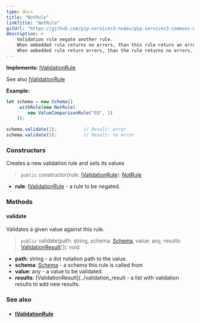 ```yaml
---
type: docs
title: "NotRule"
linkTitle: "NotRule"
gitUrl: "https://github.com/pip-services3-nodex/pip-services3-commons-nodex"
description: >
    Validation rule negate another rule.
    When embedded rule returns no errors, than this rule return an error.
    When embedded rule return errors, than the rule returns no errors.
---
```


**Implements:** [IValidationRule](../ivalidation_rule)

See also [IValidationRule](../ivalidation_rule)

**Example:**
```typescript
let schema = new Schema()
    .withRule(new NotRule(
        new ValueComparisonRule("EQ", 1)
    ));
    
schema.validate(1);          // Result: error
schema.validate(5);          // Result: no error

```

### Constructors
Creates a new validation rule and sets its values

> `public` constructor(rule: [IValidationRule](../ivalidation_rule)): [NotRule]()

- **rule**: [IValidationRule](../ivalidation_rule) - a rule to be negated.



### Methods

#### validate
Validates a given value against this rule.

> `public` validate(path: string, schema: [Schema](../schema), value: any, results: [ValidationResult](../validation_result)[]): void

- **path**: string - a dot notation path to the value.
- **schema**: [Schema](../schema) - a schema this rule is called from
- **value**: any - a value to be validated.
- **results**: [ValidationResult](../validation_result - a list with validation results to add new results.

### See also
- #### [IValidationRule](../ivalidation_rule)